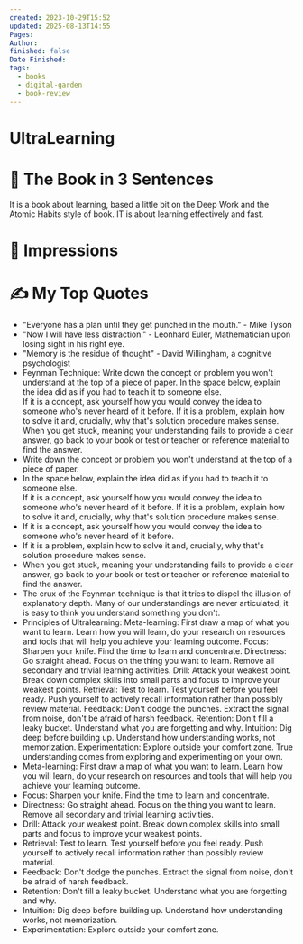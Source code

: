 ```yaml
---
created: 2023-10-29T15:52
updated: 2025-08-13T14:55
Pages: 
Author: 
finished: false
Date Finished: 
tags:
  - books
  - digital-garden
  - book-review
---
```

# UltraLearning


# 🚀 The Book in 3 Sentences
It is a book about learning, based a little bit on the Deep Work and the Atomic Habits style of book. IT is about learning effectively and fast. 

# 🎨 Impressions



# ✍️ My Top  Quotes

- "Everyone has a plan until they get punched in the mouth." - Mike Tyson
- "Now I will have less distraction." - Leonhard Euler, Mathematician upon losing sight in his right eye.
- "Memory is the residue of thought" - David Willingham, a cognitive psychologist
- Feynman Technique:
Write down the concept or problem you won't understand at the top of a piece of paper.
In the space below, explain the idea did as if you had to teach it to someone else.     
If it is a concept, ask yourself how you would convey the idea to someone who's never heard of it before.
If it is a problem, explain how to solve it and, crucially, why that's solution procedure makes sense.
When you get stuck, meaning your understanding fails to provide a clear answer, go back to your book or test or teacher or reference material to find the answer.
- Write down the concept or problem you won't understand at the top of a piece of paper.
- In the space below, explain the idea did as if you had to teach it to someone else.     
If it is a concept, ask yourself how you would convey the idea to someone who's never heard of it before.
If it is a problem, explain how to solve it and, crucially, why that's solution procedure makes sense.
- If it is a concept, ask yourself how you would convey the idea to someone who's never heard of it before.
- If it is a problem, explain how to solve it and, crucially, why that's solution procedure makes sense.
- When you get stuck, meaning your understanding fails to provide a clear answer, go back to your book or test or teacher or reference material to find the answer.
- The crux of the Feynman technique is that it tries to dispel the illusion of explanatory depth. Many of our understandings are never articulated, it is easy to think you understand something you don't.
- Principles of Ultralearning:
Meta-learning: First draw a map of what you want to learn.
Learn how you will learn, do your research on resources and tools that will help you achieve your learning outcome.
Focus: Sharpen your knife. 
Find the time to learn and concentrate.
Directness: Go straight ahead. 
Focus on the thing you want to learn. Remove all secondary and trivial learning activities.
Drill: Attack your weakest point.
Break down complex skills into small parts and focus to improve your weakest points.
Retrieval: Test to learn.
Test yourself before you feel ready. Push yourself to actively recall information rather than possibly review material.
Feedback: Don't dodge the punches. 
Extract the signal from noise, don't be afraid of harsh feedback.
Retention: Don't fill a leaky bucket. 
Understand what you are forgetting and why.
Intuition: Dig deep before building up. Understand how understanding works, not memorization.
Experimentation: Explore outside your comfort zone.
 True understanding comes from exploring and experimenting on your own.
- Meta-learning: First draw a map of what you want to learn.
Learn how you will learn, do your research on resources and tools that will help you achieve your learning outcome.
- Focus: Sharpen your knife. 
Find the time to learn and concentrate.
- Directness: Go straight ahead. 
Focus on the thing you want to learn. Remove all secondary and trivial learning activities.
- Drill: Attack your weakest point.
Break down complex skills into small parts and focus to improve your weakest points.
- Retrieval: Test to learn.
Test yourself before you feel ready. Push yourself to actively recall information rather than possibly review material.
- Feedback: Don't dodge the punches. 
Extract the signal from noise, don't be afraid of harsh feedback.
- Retention: Don't fill a leaky bucket. 
Understand what you are forgetting and why.
- Intuition: Dig deep before building up. Understand how understanding works, not memorization.
- Experimentation: Explore outside your comfort zone.
